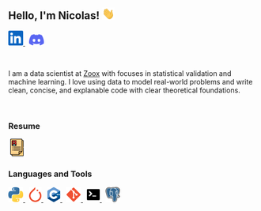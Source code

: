 <!--
**NicolasHammer/NicolasHammer** is a ✨ _special_ ✨ repository because its `README.md` (this file) appears on your GitHub profile.

Here are some ideas to get you started:

- 🔭 I’m currently working on ...
- 🌱 I’m currently learning ...
- 👯 I’m looking to collaborate on ...
- 🤔 I’m looking for help with ...
- 💬 Ask me about ...
- 📫 How to reach me: ...
- 😄 Pronouns: ...
- ⚡ Fun fact: ...
-->
## Hello, I'm Nicolas!  <img src="icons/giphy.gif" width="25px">
<p float="left">
  <a href="https://www.linkedin.com/in/nicolas-hammer-41734816a/">
    <img float="left" alt="Nicolas' Linkedin" width="30px" src="icons/linkedin.svg"/>
  </a>
  &nbsp;
  <a href="https://discordapp.com/users/263867603833978881/">
      <img float="left" alt="Nicolas' Discord" width="30px" src="icons/discord.svg"/>
  </a>
</p>

&nbsp;

I am a data scientist at [Zoox](https://zoox.com) with focuses in statistical validation and machine learning.  I love using data to model real-world problems and write clean, concise, and explanable code with clear theoretical foundations.

&nbsp;

### **Resume**
<p float="left">
  <a href="https://drive.google.com/file/d/1PCkwnJjRMafc1b0TpK-ddbwoCRddSbTg/view?usp=sharing">
    <img height="35" src="icons/resume.svg">
  </a>
</p>

### **Languages and Tools**
<p float="left">
  <a href="https://www.python.org">
    <img height="30" src="icons/python.svg">
  </a>
  &nbsp;
  <a href="https://pytorch.org">
    <img height="30" src="icons/pytorch.svg">
  </a>
  &nbsp;
  <a href="https://isocpp.org">
    <img height="30" src="icons/c++.svg">
  </a>
  &nbsp;
  <a href="https://git-scm.com">
    <img height="30" src="icons/git.svg">
  </a>
  &nbsp;
  <a href="https://www.gnu.org/software/bash/">
    <img height="30" src="icons/terminal.svg">
  </a>
  &nbsp;
  <a href="https://www.postgresql.org">
    <img height="30" src="icons/postgresql.svg">
  </a>
</p>
